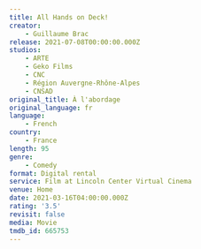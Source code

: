 ```yaml
---
title: All Hands on Deck!
creator:
    - Guillaume Brac
release: 2021-07-08T00:00:00.000Z
studios:
    - ARTE
    - Geko Films
    - CNC
    - Région Auvergne-Rhône-Alpes
    - CNSAD
original_title: À l'abordage
original_language: fr
language:
    - French
country:
    - France
length: 95
genre:
    - Comedy
format: Digital rental
service: Film at Lincoln Center Virtual Cinema
venue: Home
date: 2021-03-16T04:00:00.000Z
rating: '3.5'
revisit: false
media: Movie
tmdb_id: 665753
---
```



